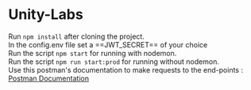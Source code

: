 # Unity-Labs
Run ```npm install``` after cloning the project.<br>
In the config.env file set a ==JWT_SECRET== of your choice<br>
Run the script ```npm start``` for running with nodemon.<br>
Run the script ```npm run start:prod``` for running without nodemon.<br>
Use this postman's documentation to make requests to the end-points :
[Postman Documentation](https://documenter.getpostman.com/view/23797748/2s9YRFT9BV)

